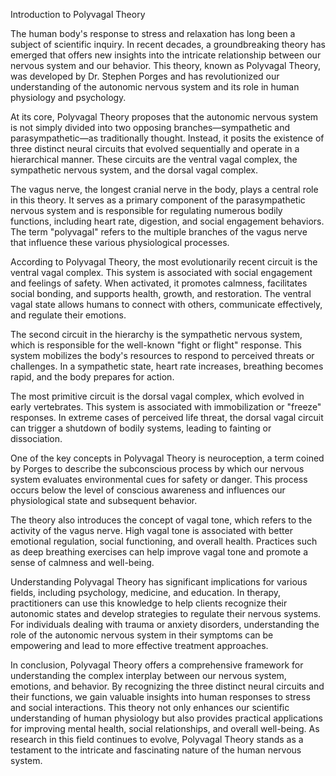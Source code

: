 Introduction to Polyvagal Theory

The human body's response to stress and relaxation has long been a subject of scientific inquiry. In recent decades, a groundbreaking theory has emerged that offers new insights into the intricate relationship between our nervous system and our behavior. This theory, known as Polyvagal Theory, was developed by Dr. Stephen Porges and has revolutionized our understanding of the autonomic nervous system and its role in human physiology and psychology.

At its core, Polyvagal Theory proposes that the autonomic nervous system is not simply divided into two opposing branches—sympathetic and parasympathetic—as traditionally thought. Instead, it posits the existence of three distinct neural circuits that evolved sequentially and operate in a hierarchical manner. These circuits are the ventral vagal complex, the sympathetic nervous system, and the dorsal vagal complex.

The vagus nerve, the longest cranial nerve in the body, plays a central role in this theory. It serves as a primary component of the parasympathetic nervous system and is responsible for regulating numerous bodily functions, including heart rate, digestion, and social engagement behaviors. The term "polyvagal" refers to the multiple branches of the vagus nerve that influence these various physiological processes.

According to Polyvagal Theory, the most evolutionarily recent circuit is the ventral vagal complex. This system is associated with social engagement and feelings of safety. When activated, it promotes calmness, facilitates social bonding, and supports health, growth, and restoration. The ventral vagal state allows humans to connect with others, communicate effectively, and regulate their emotions.

The second circuit in the hierarchy is the sympathetic nervous system, which is responsible for the well-known "fight or flight" response. This system mobilizes the body's resources to respond to perceived threats or challenges. In a sympathetic state, heart rate increases, breathing becomes rapid, and the body prepares for action.

The most primitive circuit is the dorsal vagal complex, which evolved in early vertebrates. This system is associated with immobilization or "freeze" responses. In extreme cases of perceived life threat, the dorsal vagal circuit can trigger a shutdown of bodily systems, leading to fainting or dissociation.

One of the key concepts in Polyvagal Theory is neuroception, a term coined by Porges to describe the subconscious process by which our nervous system evaluates environmental cues for safety or danger. This process occurs below the level of conscious awareness and influences our physiological state and subsequent behavior.

The theory also introduces the concept of vagal tone, which refers to the activity of the vagus nerve. High vagal tone is associated with better emotional regulation, social functioning, and overall health. Practices such as deep breathing exercises can help improve vagal tone and promote a sense of calmness and well-being.

Understanding Polyvagal Theory has significant implications for various fields, including psychology, medicine, and education. In therapy, practitioners can use this knowledge to help clients recognize their autonomic states and develop strategies to regulate their nervous systems. For individuals dealing with trauma or anxiety disorders, understanding the role of the autonomic nervous system in their symptoms can be empowering and lead to more effective treatment approaches.

In conclusion, Polyvagal Theory offers a comprehensive framework for understanding the complex interplay between our nervous system, emotions, and behavior. By recognizing the three distinct neural circuits and their functions, we gain valuable insights into human responses to stress and social interactions. This theory not only enhances our scientific understanding of human physiology but also provides practical applications for improving mental health, social relationships, and overall well-being. As research in this field continues to evolve, Polyvagal Theory stands as a testament to the intricate and fascinating nature of the human nervous system.